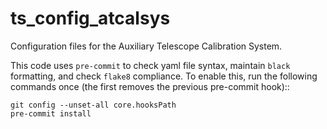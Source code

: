# ts_config_atcalsys
Configuration files for the Auxiliary Telescope Calibration System.

This code uses ``pre-commit`` to check yaml file syntax, maintain ``black`` formatting, and check ``flake8`` compliance.
To enable this, run the following commands once (the first removes the previous pre-commit hook)::

    git config --unset-all core.hooksPath
    pre-commit install
